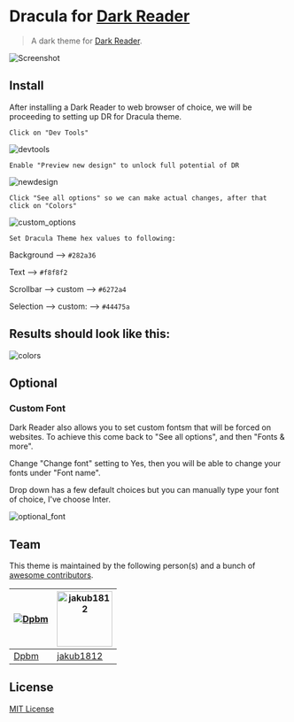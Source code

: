 # Dracula for [Dark Reader](https://darkreader.org/)

> A dark theme for [Dark Reader](https://darkreader.org/).

![Screenshot](./screenshot.png)

## Install
<!---
LINK IS DEAD
All instructions can be found at [draculatheme.com/darkReader](https://draculatheme.com/darkReader).
-->
After installing a Dark Reader to web browser of choice, we will be proceeding to setting up DR for Dracula theme.

    Click on "Dev Tools"

![devtools](./assets/devtools.png)

    Enable "Preview new design" to unlock full potential of DR
![newdesign](./assets/newdesign.png)


    Click "See all options" so we can make actual changes, after that click on "Colors"

![custom_options](./assets/custom_options.png)

    Set Dracula Theme hex values to following:


Background --> `#282a36`


Text --> `#f8f8f2`


Scrollbar --> custom --> `#6272a4`


Selection --> custom: --> `#44475a`
<h2>Results should look like this:</h2>

![colors](./assets/Colors.png)

## Optional
### Custom Font
Dark Reader also allows you to set custom fontsm that will be forced on websites.
To achieve this come back to "See all options", and then "Fonts & more".

Change "Change font" setting to Yes, then you will be able to change your fonts under "Font name".

Drop down has a few default choices but you can manually type your font of choice, I've choose Inter.


![optional_font](./assets/optional_custom_font.png)




## Team

This theme is maintained by the following person(s) and a bunch of [awesome contributors](https://github.com/dracula/template/graphs/contributors).


| [![Dpbm](https://github.com/Dpbm.png?size=100)](https://github.com/Dpbm) | [<img alt="jakub1812" src="https://github.com/jakub1812.png" width=100px>](https://github.com/jakub1812) |
| ------------------------------------------------------------------------ | -------------------------------------------------------------------------------------------------------- |
| [Dpbm](https://github.com/Dpbm)                                          | [jakub1812](https://github.com/jakub1812)                                                                |


## License

[MIT License](./LICENSE)